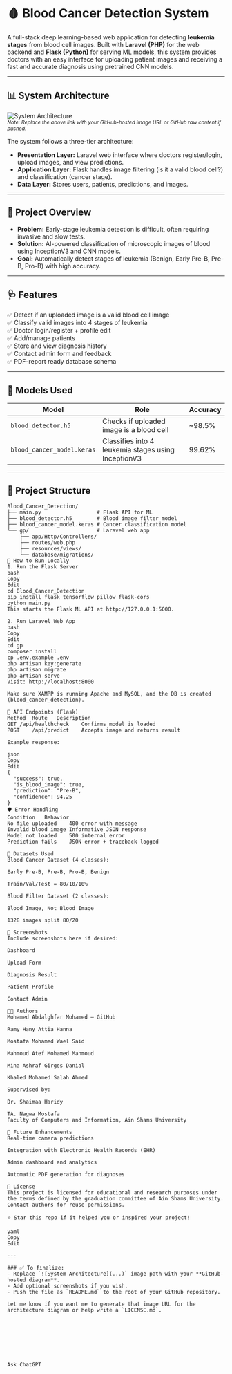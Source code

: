 # 🩸 Blood Cancer Detection System

A full-stack deep learning-based web application for detecting **leukemia stages** from blood cell images. Built with **Laravel (PHP)** for the web backend and **Flask (Python)** for serving ML models, this system provides doctors with an easy interface for uploading patient images and receiving a fast and accurate diagnosis using pretrained CNN models.

---

## 📊 System Architecture

![System Architecture](https://github.com/MohamedAbdAlghfar/Blood_Cancer_Detection/assets/your-image-id)  
<sub>*Note: Replace the above link with your GitHub-hosted image URL or GitHub raw content if pushed.*</sub>

The system follows a three-tier architecture:
- **Presentation Layer:** Laravel web interface where doctors register/login, upload images, and view predictions.
- **Application Layer:** Flask handles image filtering (is it a valid blood cell?) and classification (cancer stage).
- **Data Layer:** Stores users, patients, predictions, and images.

---

## 🧠 Project Overview

- **Problem:** Early-stage leukemia detection is difficult, often requiring invasive and slow tests.
- **Solution:** AI-powered classification of microscopic images of blood using InceptionV3 and CNN models.
- **Goal:** Automatically detect stages of leukemia (Benign, Early Pre-B, Pre-B, Pro-B) with high accuracy.

---

## 🩺 Features

✅ Detect if an uploaded image is a valid blood cell image  
✅ Classify valid images into 4 stages of leukemia  
✅ Doctor login/register + profile edit  
✅ Add/manage patients  
✅ Store and view diagnosis history  
✅ Contact admin form and feedback  
✅ PDF-report ready database schema

---

## 🧩 Models Used

| Model           | Role                                | Accuracy   |
|----------------|-------------------------------------|------------|
| `blood_detector.h5`   | Checks if uploaded image is a blood cell     | ~98.5%     |
| `blood_cancer_model.keras` | Classifies into 4 leukemia stages using InceptionV3 | 99.62%     |

---

## 📁 Project Structure

```plaintext
Blood_Cancer_Detection/
├── main.py                  # Flask API for ML
├── blood_detector.h5        # Blood image filter model
├── blood_cancer_model.keras # Cancer classification model
└── gp/                      # Laravel web app
    ├── app/Http/Controllers/
    ├── routes/web.php
    ├── resources/views/
    └── database/migrations/
🔌 How to Run Locally
1. Run the Flask Server
bash
Copy
Edit
cd Blood_Cancer_Detection
pip install flask tensorflow pillow flask-cors
python main.py
This starts the Flask ML API at http://127.0.0.1:5000.

2. Run Laravel Web App
bash
Copy
Edit
cd gp
composer install
cp .env.example .env
php artisan key:generate
php artisan migrate
php artisan serve
Visit: http://localhost:8000

Make sure XAMPP is running Apache and MySQL, and the DB is created (blood_cancer_detection).

🔗 API Endpoints (Flask)
Method	Route	Description
GET	/api/healthcheck	Confirms model is loaded
POST	/api/predict	Accepts image and returns result

Example response:

json
Copy
Edit
{
  "success": true,
  "is_blood_image": true,
  "prediction": "Pre-B",
  "confidence": 94.25
}
🛡 Error Handling
Condition	Behavior
No file uploaded	400 error with message
Invalid blood image	Informative JSON response
Model not loaded	500 internal error
Prediction fails	JSON error + traceback logged

🧪 Datasets Used
Blood Cancer Dataset (4 classes):

Early Pre-B, Pre-B, Pro-B, Benign

Train/Val/Test = 80/10/10%

Blood Filter Dataset (2 classes):

Blood Image, Not Blood Image

1328 images split 80/20

📸 Screenshots
Include screenshots here if desired:

Dashboard

Upload Form

Diagnosis Result

Patient Profile

Contact Admin

👨‍💻 Authors
Mohamed Abdalghfar Mohamed – GitHub

Ramy Hany Attia Hanna

Mostafa Mohamed Wael Said

Mahmoud Atef Mohamed Mahmoud

Mina Ashraf Girges Danial

Khaled Mohamed Salah Ahmed

Supervised by:

Dr. Shaimaa Haridy

TA. Nagwa Mostafa
Faculty of Computers and Information, Ain Shams University

🔮 Future Enhancements
Real-time camera predictions

Integration with Electronic Health Records (EHR)

Admin dashboard and analytics

Automatic PDF generation for diagnoses

📜 License
This project is licensed for educational and research purposes under the terms defined by the graduation committee of Ain Shams University. Contact authors for reuse permissions.

⭐ Star this repo if it helped you or inspired your project!

yaml
Copy
Edit

---

### ✅ To finalize:
- Replace `![System Architecture](...)` image path with your **GitHub-hosted diagram**.
- Add optional screenshots if you wish.
- Push the file as `README.md` to the root of your GitHub repository.

Let me know if you want me to generate that image URL for the architecture diagram or help write a `LICENSE.md`.








Ask ChatGPT
